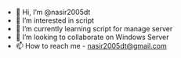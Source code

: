 - 👋 Hi, I’m @nasir2005dt
- 👀 I’m interested in script
- 🌱 I’m currently learning script for manage server
- 💞️ I’m looking to collaborate on Windows Server
- 📫 How to reach me - nasir2005dt@gmail.com

<!---
nasir2005dt/nasir2005dt is a ✨ special ✨ repository because its `README.md` (this file) appears on your GitHub profile.
You can click the Preview link to take a look at your changes.
--->

